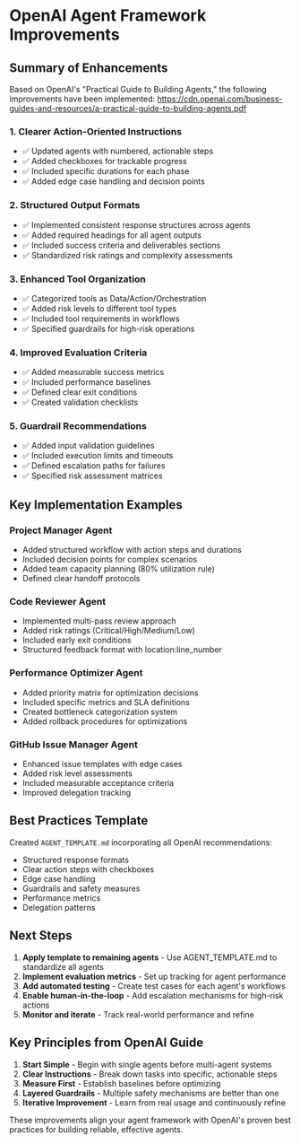 # OpenAI Agent Framework Improvements

## Summary of Enhancements

Based on OpenAI's "Practical Guide to Building Agents," the following improvements have been implemented: https://cdn.openai.com/business-guides-and-resources/a-practical-guide-to-building-agents.pdf

### 1. **Clearer Action-Oriented Instructions**
- ✅ Updated agents with numbered, actionable steps
- ✅ Added checkboxes for trackable progress
- ✅ Included specific durations for each phase
- ✅ Added edge case handling and decision points

### 2. **Structured Output Formats**
- ✅ Implemented consistent response structures across agents
- ✅ Added required headings for all agent outputs
- ✅ Included success criteria and deliverables sections
- ✅ Standardized risk ratings and complexity assessments

### 3. **Enhanced Tool Organization**
- ✅ Categorized tools as Data/Action/Orchestration
- ✅ Added risk levels to different tool types
- ✅ Included tool requirements in workflows
- ✅ Specified guardrails for high-risk operations

### 4. **Improved Evaluation Criteria**
- ✅ Added measurable success metrics
- ✅ Included performance baselines
- ✅ Defined clear exit conditions
- ✅ Created validation checklists

### 5. **Guardrail Recommendations**
- ✅ Added input validation guidelines
- ✅ Included execution limits and timeouts
- ✅ Defined escalation paths for failures
- ✅ Specified risk assessment matrices

## Key Implementation Examples

### Project Manager Agent
- Added structured workflow with action steps and durations
- Included decision points for complex scenarios
- Added team capacity planning (80% utilization rule)
- Defined clear handoff protocols

### Code Reviewer Agent
- Implemented multi-pass review approach
- Added risk ratings (Critical/High/Medium/Low)
- Included early exit conditions
- Structured feedback format with location:line_number

### Performance Optimizer Agent
- Added priority matrix for optimization decisions
- Included specific metrics and SLA definitions
- Created bottleneck categorization system
- Added rollback procedures for optimizations

### GitHub Issue Manager Agent
- Enhanced issue templates with edge cases
- Added risk level assessments
- Included measurable acceptance criteria
- Improved delegation tracking

## Best Practices Template

Created `AGENT_TEMPLATE.md` incorporating all OpenAI recommendations:
- Structured response formats
- Clear action steps with checkboxes
- Edge case handling
- Guardrails and safety measures
- Performance metrics
- Delegation patterns

## Next Steps

1. **Apply template to remaining agents** - Use AGENT_TEMPLATE.md to standardize all agents
2. **Implement evaluation metrics** - Set up tracking for agent performance
3. **Add automated testing** - Create test cases for each agent's workflows
4. **Enable human-in-the-loop** - Add escalation mechanisms for high-risk actions
5. **Monitor and iterate** - Track real-world performance and refine

## Key Principles from OpenAI Guide

1. **Start Simple** - Begin with single agents before multi-agent systems
2. **Clear Instructions** - Break down tasks into specific, actionable steps
3. **Measure First** - Establish baselines before optimizing
4. **Layered Guardrails** - Multiple safety mechanisms are better than one
5. **Iterative Improvement** - Learn from real usage and continuously refine

These improvements align your agent framework with OpenAI's proven best practices for building reliable, effective agents.